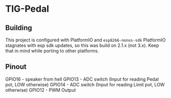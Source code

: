 # TIG-Pedal

## Building
This project is configured with PlatformIO and `esp8266-nonos-sdk`  PlatformIO stagnates with esp sdk updates, so this was build on 2.1.x (not 3.x). Keep that in mind while porting to other platforms.

## Pinout
GPIO16 - speaker from hell
GPIO13 - ADC switch (Input for reading Pedal pot, LOW otherwise)
GPIO14 - ADC switch (Input for reading Limit pot, LOW otherwise)
GPIO12 - PWM Output
